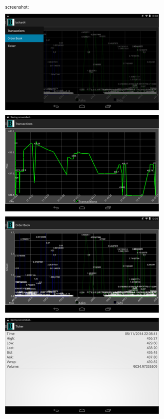 screenshot:

![screenshot](/screenshots/Screenshot_menu.png)

![screenshot](/screenshots/Screenshot_transaction.png)

![screenshot](/screenshots/Screenshot_order_book.png)


<a href="https://play.google.com/store/apps/details?id=edu.illinois.jchen93.bitstampwebsockettest" target="_blank">
  <img alt="Get it on Google Play"
       src="/screenshots/Screenshot_ticker.png" />
</a>
